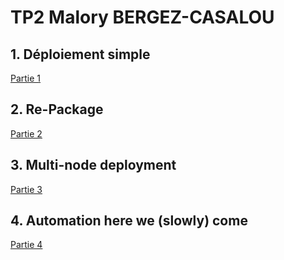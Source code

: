 # TP2 Malory BERGEZ-CASALOU

## 1. Déploiement simple

[Partie 1](vagrant/tp2/part1)

## 2. Re-Package

[Partie 2](vagrant/tp2/part2)

## 3. Multi-node deployment

[Partie 3](vagrant/tp2/part3)

## 4. Automation here we (slowly) come

[Partie 4](vagrant/tp2/part4)



